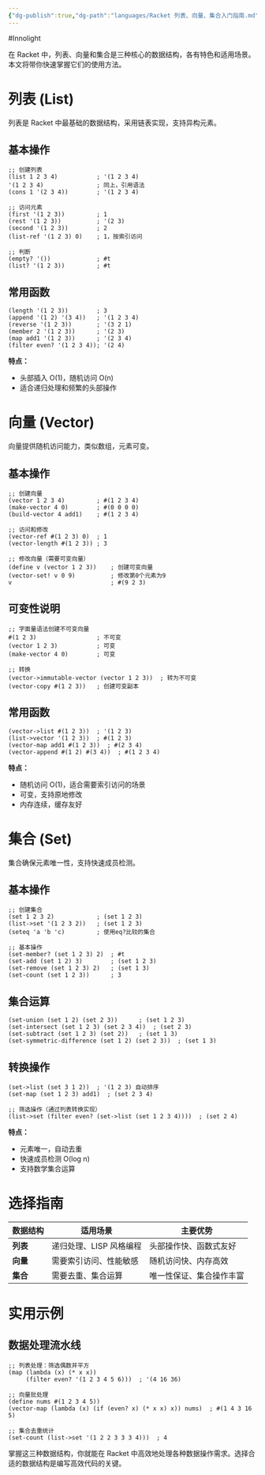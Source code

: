 ```yaml
---
{"dg-publish":true,"dg-path":"languages/Racket 列表、向量、集合入门指南.md","permalink":"/languages/Racket 列表、向量、集合入门指南/","created":"2025-08-26T11:04:11.874+08:00","updated":"2025-08-26T12:10:05.662+08:00"}
---
```


#Innolight

在 Racket 中，列表、向量和集合是三种核心的数据结构，各有特色和适用场景。本文将带你快速掌握它们的使用方法。

# 列表 (List)

列表是 Racket 中最基础的数据结构，采用链表实现，支持异构元素。

## 基本操作

```racket
;; 创建列表
(list 1 2 3 4)           ; '(1 2 3 4)
'(1 2 3 4)               ; 同上，引用语法
(cons 1 '(2 3 4))        ; '(1 2 3 4)

;; 访问元素
(first '(1 2 3))         ; 1
(rest '(1 2 3))          ; '(2 3)
(second '(1 2 3))        ; 2
(list-ref '(1 2 3) 0)    ; 1，按索引访问

;; 判断
(empty? '())             ; #t
(list? '(1 2 3))         ; #t
```

## 常用函数

```racket
(length '(1 2 3))        ; 3
(append '(1 2) '(3 4))   ; '(1 2 3 4)
(reverse '(1 2 3))       ; '(3 2 1)
(member 2 '(1 2 3))      ; '(2 3)
(map add1 '(1 2 3))      ; '(2 3 4)
(filter even? '(1 2 3 4)); '(2 4)
```

**特点：**

- 头部插入 O(1)，随机访问 O(n)
- 适合递归处理和频繁的头部操作

# 向量 (Vector)

向量提供随机访问能力，类似数组，元素可变。

## 基本操作

```racket
;; 创建向量
(vector 1 2 3 4)         ; #(1 2 3 4)
(make-vector 4 0)        ; #(0 0 0 0)
(build-vector 4 add1)    ; #(1 2 3 4)

;; 访问和修改
(vector-ref #(1 2 3) 0)  ; 1
(vector-length #(1 2 3)) ; 3

;; 修改向量（需要可变向量）
(define v (vector 1 2 3))    ; 创建可变向量
(vector-set! v 0 9)          ; 修改第0个元素为9
v                            ; #(9 2 3)
```

## 可变性说明

```racket
;; 字面量语法创建不可变向量
#(1 2 3)                 ; 不可变
(vector 1 2 3)           ; 可变
(make-vector 4 0)        ; 可变

;; 转换
(vector->immutable-vector (vector 1 2 3))  ; 转为不可变
(vector-copy #(1 2 3))   ; 创建可变副本
```

## 常用函数

```racket
(vector->list #(1 2 3))  ; '(1 2 3)
(list->vector '(1 2 3))  ; #(1 2 3)
(vector-map add1 #(1 2 3))  ; #(2 3 4)
(vector-append #(1 2) #(3 4))  ; #(1 2 3 4)
```

**特点：**

- 随机访问 O(1)，适合需要索引访问的场景
- 可变，支持原地修改
- 内存连续，缓存友好

# 集合 (Set)

集合确保元素唯一性，支持快速成员检测。

## 基本操作

```racket
;; 创建集合
(set 1 2 3 2)            ; (set 1 2 3)
(list->set '(1 2 3 2))   ; (set 1 2 3)
(seteq 'a 'b 'c)         ; 使用eq?比较的集合

;; 基本操作
(set-member? (set 1 2 3) 2)  ; #t
(set-add (set 1 2) 3)        ; (set 1 2 3)
(set-remove (set 1 2 3) 2)   ; (set 1 3)
(set-count (set 1 2 3))      ; 3
```

## 集合运算

```racket
(set-union (set 1 2) (set 2 3))      ; (set 1 2 3)
(set-intersect (set 1 2 3) (set 2 3 4))  ; (set 2 3)
(set-subtract (set 1 2 3) (set 2))   ; (set 1 3)
(set-symmetric-difference (set 1 2) (set 2 3))  ; (set 1 3)
```

## 转换操作

```racket
(set->list (set 3 1 2))  ; '(1 2 3) 自动排序
(set-map (set 1 2 3) add1)  ; (set 2 3 4)

;; 筛选操作（通过列表转换实现）
(list->set (filter even? (set->list (set 1 2 3 4))))  ; (set 2 4)
```

**特点：**

- 元素唯一，自动去重
- 快速成员检测 O(log n)
- 支持数学集合运算

# 选择指南

| 数据结构   | 适用场景           | 主要优势         |
| ------ | -------------- | ------------ |
| **列表** | 递归处理、LISP 风格编程 | 头部操作快、函数式友好  |
| **向量** | 需要索引访问、性能敏感    | 随机访问快、内存高效   |
| **集合** | 需要去重、集合运算      | 唯一性保证、集合操作丰富 |

# 实用示例

## 数据处理流水线

```racket
;; 列表处理：筛选偶数并平方
(map (lambda (x) (* x x))
     (filter even? '(1 2 3 4 5 6)))  ; '(4 16 36)

;; 向量批处理
(define nums #(1 2 3 4 5))
(vector-map (lambda (x) (if (even? x) (* x x) x)) nums)  ; #(1 4 3 16 5)

;; 集合去重统计
(set-count (list->set '(1 2 2 3 3 3 4)))  ; 4
```

掌握这三种数据结构，你就能在 Racket 中高效地处理各种数据操作需求。选择合适的数据结构是编写高效代码的关键。